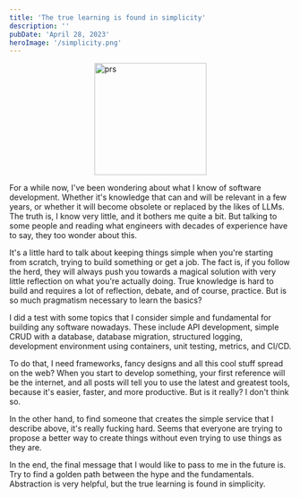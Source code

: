 ```yaml
---
title: 'The true learning is found in simplicity'
description: ''
pubDate: 'April 28, 2023'
heroImage: '/simplicity.png'
---
```


<div style="display: flex; justify-content: center;">
    <img src="/true-knowledge.png" alt="prs" style="width:200px;"/>
</div>

For a while now, I've been wondering about what I know of software development. Whether it's knowledge that can and will be relevant in a few years, or whether it will become obsolete or replaced by the likes of LLMs. The truth is, I know very little, and it bothers me quite a bit. But talking to some people and reading what engineers with decades of experience have to say, they too wonder about this.

It's a little hard to talk about keeping things simple when you're starting from scratch, trying to build something or get a job. The fact is, if you follow the herd, they will always push you towards a magical solution with very little reflection on what you're actually doing. True knowledge is hard to build and requires a lot of reflection, debate, and of course, practice. But is so much pragmatism necessary to learn the basics?

I did a test with some topics that I consider simple and fundamental for building any software nowadays. These include API development, simple CRUD with a database, database migration, structured logging, development environment using containers, unit testing, metrics, and CI/CD.

To do that, I need frameworks, fancy designs and all this cool stuff spread on the web? When you start to develop something, your first reference will be the internet, and all posts will tell you to use the latest and greatest tools, because it's easier, faster, and more productive. But is it really? I don't think so.

In the other hand, to find someone that creates the simple service that I describe above, it's really fucking hard. Seems that everyone are trying to propose a better way to create things without even trying to use things as they are.

In the end, the final message that I would like to pass to me in the future is. Try to find a golden path between the hype and the fundamentals. Abstraction is very helpful, but the true learning is found in simplicity.
